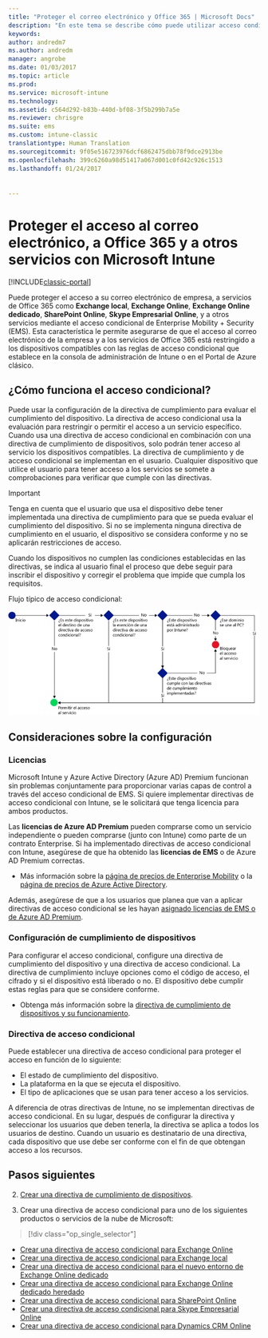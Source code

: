 ```yaml
---
title: "Proteger el correo electrónico y Office 365 | Microsoft Docs"
description: "En este tema se describe cómo puede utilizar acceso condicional para permitir que únicamente los dispositivos que cumplan los requisitos puedan tener acceso al correo electrónico y los datos de la empresa en SharePoint Online y otros servicios."
keywords: 
author: andredm7
ms.author: andredm
manager: angrobe
ms.date: 01/03/2017
ms.topic: article
ms.prod: 
ms.service: microsoft-intune
ms.technology: 
ms.assetid: c564d292-b83b-440d-bf08-3f5b299b7a5e
ms.reviewer: chrisgre
ms.suite: ems
ms.custom: intune-classic
translationtype: Human Translation
ms.sourcegitcommit: 9f05e516723976dcf6862475dbb78f9dce2913be
ms.openlocfilehash: 399c6260a98d51417a067d001c0fd42c926c1513
ms.lasthandoff: 01/24/2017


---
```


# <a name="protect-access-to-email-office-365-and-other-services-with-microsoft-intune"></a>Proteger el acceso al correo electrónico, a Office 365 y a otros servicios con Microsoft Intune

[!INCLUDE[classic-portal](../includes/classic-portal.md)]

Puede proteger el acceso a su correo electrónico de empresa, a servicios de Office 365 como **Exchange local**, **Exchange Online**, **Exchange Online dedicado**, **SharePoint Online**, **Skype Empresarial Online**, y a otros servicios mediante el acceso condicional de Enterprise Mobility + Security (EMS). Esta característica le permite asegurarse de que el acceso al correo electrónico de la empresa y a los servicios de Office 365 está restringido a los dispositivos compatibles con las reglas de acceso condicional que establece en la consola de administración de Intune o en el Portal de Azure clásico.
## <a name="how-does-conditional-access-work"></a>¿Cómo funciona el acceso condicional?
Puede usar la configuración de la directiva de cumplimiento para evaluar el cumplimiento del dispositivo. La directiva de acceso condicional usa la evaluación para restringir o permitir el acceso a un servicio específico. Cuando usa una directiva de acceso condicional en combinación con una directiva de cumplimiento de dispositivos, solo podrán tener acceso al servicio los dispositivos compatibles. La directiva de cumplimiento y de acceso condicional se implementan en el usuario. Cualquier dispositivo que utilice el usuario para tener acceso a los servicios se somete a comprobaciones para verificar que cumple con las directivas.

> [!IMPORTANT] 
> Tenga en cuenta que el usuario que usa el dispositivo debe tener implementada una directiva de cumplimiento para que se pueda evaluar el cumplimiento del dispositivo.
> Si no se implementa ninguna directiva de cumplimiento en el usuario, el dispositivo se considera conforme y no se aplicarán restricciones de acceso.

Cuando los dispositivos no cumplen las condiciones establecidas en las directivas, se indica al usuario final el proceso que debe seguir para inscribir el dispositivo y corregir el problema que impide que cumpla los requisitos.

Flujo típico de acceso condicional:

![Diagrama que muestra los puntos de decisión usados para determinar si un dispositivo puede tener acceso a un servicio o si se bloquea](../media/ConditionalAccess4.png)

## <a name="setup-considerations"></a>Consideraciones sobre la configuración

### <a name="licensing"></a>Licencias

Microsoft Intune y Azure Active Directory (Azure AD) Premium funcionan sin problemas conjuntamente para proporcionar varias capas de control a través del acceso condicional de EMS. Si quiere implementar directivas de acceso condicional con Intune, se le solicitará que tenga licencia para ambos productos.

Las **licencias de Azure AD Premium** pueden comprarse como un servicio independiente o pueden comprarse (junto con Intune) como parte de un contrato Enterprise. Si ha implementado directivas de acceso condicional con Intune, asegúrese de que ha obtenido las **licencias de EMS** o de Azure AD Premium correctas.

- Más información sobre la [página de precios de Enterprise Mobility](https://www.microsoft.com/en-us/cloud-platform/enterprise-mobility-pricing) o la [página de precios de Azure Active Directory](https://azure.microsoft.com/en-us/pricing/details/active-directory/).

Además, asegúrese de que a los usuarios que planea que van a aplicar directivas de acceso condicional se les hayan [asignado licencias de EMS o de Azure AD Premium](/Intune/get-started/start-with-a-paid-subscription-to-microsoft-intune-step-4.md).

### <a name="device-compliance-settings"></a>Configuración de cumplimiento de dispositivos

Para configurar el acceso condicional, configure una directiva de cumplimiento del dispositivo y una directiva de acceso condicional. La directiva de cumplimiento incluye opciones como el código de acceso, el cifrado y si el dispositivo está liberado o no. El dispositivo debe cumplir estas reglas para que se considere conforme.

- Obtenga más información sobre la [directiva de cumplimiento de dispositivos y su funcionamiento](introduction-to-device-compliance-policies-in-microsoft-intune.md).

### <a name="conditional-access-policy"></a>Directiva de acceso condicional

Puede establecer una directiva de acceso condicional para proteger el acceso en función de lo siguiente:
- El estado de cumplimiento del dispositivo.
- La plataforma en la que se ejecuta el dispositivo.
- El tipo de aplicaciones que se usan para tener acceso a los servicios.

A diferencia de otras directivas de Intune, no se implementan directivas de acceso condicional. En su lugar, después de configurar la directiva y seleccionar los usuarios que deben tenerla, la directiva se aplica a todos los usuarios de destino. Cuando un usuario es destinatario de una directiva, cada dispositivo que use debe ser conforme con el fin de que obtengan acceso a los recursos.


## <a name="next-steps"></a>Pasos siguientes


2. [Crear una directiva de cumplimiento de dispositivos](create-a-device-compliance-policy-in-microsoft-intune.md).

2.  Crear una directiva de acceso condicional para uno de los siguientes productos o servicios de la nube de Microsoft:
> [!div class="op_single_selector"]
  - [Crear una directiva de acceso condicional para Exchange Online](restrict-access-to-exchange-online-with-microsoft-intune.md)
  - [Crear una directiva de acceso condicional para Exchange local](restrict-access-to-exchange-onpremises-with-microsoft-intune.md)
  - [Crear una directiva de acceso condicional para el nuevo entorno de Exchange Online dedicado](restrict-access-to-exchange-online-with-microsoft-intune.md)
  - [Crear una directiva de acceso condicional para Exchange Online dedicado heredado](restrict-access-to-exchange-onpremises-with-microsoft-intune.md)
  - [Crear una directiva de acceso condicional para SharePoint Online](restrict-access-to-sharepoint-online-with-microsoft-intune.md)
  - [Crear una directiva de acceso condicional para Skype Empresarial Online](restrict-access-to-skype-for-business-online-with-microsoft-intune.md)
  - [Crear una directiva de acceso condicional para Dynamics CRM Online](restrict-access-to-dynamics-crm-online-with-microsoft-intune.md)


